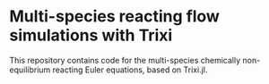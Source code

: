 # Multi-species reacting flow simulations with Trixi
This repository contains code for the multi-species chemically non-equilibrium reacting Euler equations, based on Trixi.jl.
